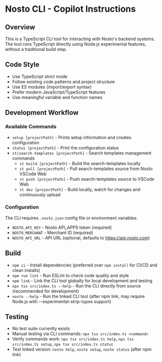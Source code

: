 # Nosto CLI - Copilot Instructions

## Overview

This is a TypeScript CLI tool for interacting with Nosto's backend systems. The tool runs TypeScript directly using Node.js experimental features, without a traditional build step.

## Code Style

* Use TypeScript strict mode
* Follow existing code patterns and project structure
* Use ES modules (import/export syntax)
* Prefer modern JavaScript/TypeScript features
* Use meaningful variable and function names

## Development Workflow

### Available Commands

* `setup [projectPath]` - Prints setup information and creates configuration
* `status [projectPath]` - Print the configuration status  
* `st|search-templates [projectPath]` - Search templates management commands
  * `st build [projectPath]` - Build the search-templates locally
  * `st pull [projectPath]` - Pull search-templates source from Nosto VSCode Web
  * `st push [projectPath]` - Push search-templates source to VSCode Web 
  * `st dev [projectPath]` - Build locally, watch for changes and continuously upload

### Configuration

The CLI requires `.nosto.json` config file or environment variables:
* `NOSTO_API_KEY` - Nosto API_APPS token (required)
* `NOSTO_MERCHANT` - Merchant ID (required)  
* `NOSTO_API_URL` - API URL (optional, defaults to https://api.nosto.com)

## Build

* `npm ci` - Install dependencies (preferred over `npm install` for CI/CD and clean installs)
* `npm run lint` - Run ESLint to check code quality and style
* `npm link` - Link the CLI tool globally for local development and testing
* `npx tsx src/index.ts --help` - Run the CLI directly from source (recommended for development)
* `nosto --help` - Run the linked CLI tool (after npm link, may require Node.js with --experimental-strip-types support)

## Testing

* No test suite currently exists
* Manual testing via CLI commands: `npx tsx src/index.ts <command>`
* Verify commands work: `npx tsx src/index.ts help`, `npx tsx src/index.ts setup`, `npx tsx src/index.ts status`
* Test linked version: `nosto help`, `nosto setup`, `nosto status` (after npm link)
